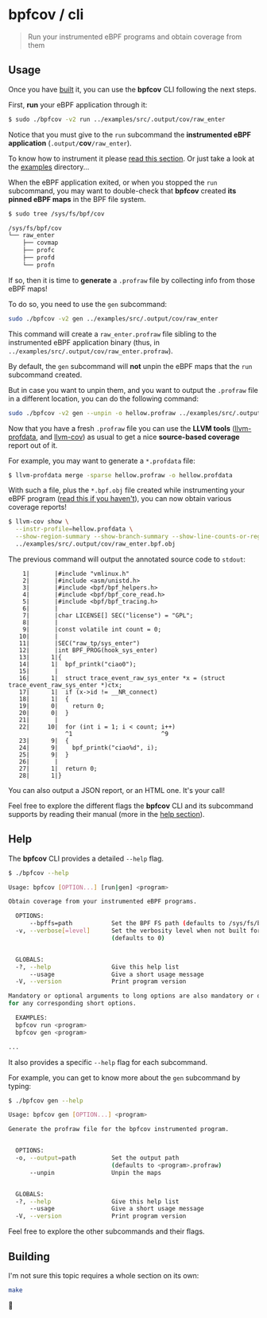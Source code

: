 # bpfcov / cli

> Run your instrumented eBPF programs and obtain coverage from them

## Usage

Once you have [built](#building) it, you can use the **bpfcov** CLI following the next steps.

First, **run** your eBPF application through it:

```bash
$ sudo ./bpfcov -v2 run ../examples/src/.output/cov/raw_enter
```

Notice that you must give to the `run` subcommand the **instrumented eBPF application** (`.output/`**cov**`/raw_enter`).

To know how to instrument it please [read this section](../README#usage).
Or just take a look at the [examples](../examples) directory...

When the eBPF application exited, or when you stopped the `run` subcommand, you may want to double-check
that **bpfcov** created **its pinned eBPF maps** in the BPF file system.

```bash
$ sudo tree /sys/fs/bpf/cov

/sys/fs/bpf/cov
└── raw_enter
    ├── covmap
    ├── profc
    ├── profd
    └── profn
```

If so, then it is time to **generate** a `.profraw` file by collecting info from those eBPF maps!

To do so, you need to use the `gen` subcommand:

```bash
sudo ./bpfcov -v2 gen ../examples/src/.output/cov/raw_enter
```

This command will create a `raw_enter.profraw` file sibling to the instrumented eBPF application binary (thus, in `../examples/src/.output/cov/raw_enter.profraw`).

By default, the `gen` subcommand will **not** unpin the eBPF maps that the `run` subcommand created.

But in case you want to unpin them, and you want to output the `.profraw` file in a different location, you can do the following command:

```bash
sudo ./bpfcov -v2 gen --unpin -o hellow.profraw ../examples/src/.output/cov/raw_enter
```

Now that you have a fresh `.profraw` file you can use the **LLVM tools** ([llvm-profdata](https://llvm.org/docs/CommandGuide/llvm-profdata.html), and [llvm-cov](https://llvm.org/docs/CommandGuide/llvm-cov.html)) as usual to get a nice **source-based coverage** report out of it.

For example, you may want to generate a `*.profdata` file:

```bash
$ llvm-profdata merge -sparse hellow.profraw -o hellow.profdata
```

With such a file, plus the `*.bpf.obj` file created while instrumenting your eBPF program ([read this if you haven't](../examples/README.md#key-aspects)), you can now obtain various coverage reports!

```bash
$ llvm-cov show \
  --instr-profile=hellow.profdata \
  --show-region-summary --show-branch-summary --show-line-counts-or-regions \
  ../examples/src/.output/cov/raw_enter.bpf.obj
```

The previous command will output the annotated source code to `stdout`:

```
    1|       |#include "vmlinux.h"
    2|       |#include <asm/unistd.h>
    3|       |#include <bpf/bpf_helpers.h>
    4|       |#include <bpf/bpf_core_read.h>
    5|       |#include <bpf/bpf_tracing.h>
    6|       |
    7|       |char LICENSE[] SEC("license") = "GPL";
    8|       |
    9|       |const volatile int count = 0;
   10|       |
   11|       |SEC("raw_tp/sys_enter")
   12|       |int BPF_PROG(hook_sys_enter)
   13|      1|{
   14|      1|  bpf_printk("ciao0");
   15|       |
   16|      1|  struct trace_event_raw_sys_enter *x = (struct trace_event_raw_sys_enter *)ctx;
   17|      1|  if (x->id != __NR_connect)
   18|      1|  {
   19|      0|    return 0;
   20|      0|  }
   21|       |
   22|     10|  for (int i = 1; i < count; i++)
                ^1                         ^9
   23|      9|  {
   24|      9|    bpf_printk("ciao%d", i);
   25|      9|  }
   26|       |
   27|      1|  return 0;
   28|      1|}
```

You can also output a JSON report, or an HTML one. It's your call!

Feel free to explore the different flags the **bpfcov** CLI and its subcommand supports by reading their manual (more in the [help section](#help)).

## Help

The **bpfcov** CLI provides a detailed `--help` flag.

```bash
$ ./bpfcov --help

Usage: bpfcov [OPTION...] [run|gen] <program>

Obtain coverage from your instrumented eBPF programs.

  OPTIONS:
      --bpffs=path           Set the BPF FS path (defaults to /sys/fs/bpf)
  -v, --verbose[=level]      Set the verbosity level when not built for release
                             (defaults to 0)


  GLOBALS:
  -?, --help                 Give this help list
      --usage                Give a short usage message
  -V, --version              Print program version

Mandatory or optional arguments to long options are also mandatory or optional
for any corresponding short options.

  EXAMPLES:
  bpfcov run <program>
  bpfcov gen <program>

...
```

It also provides a specific `--help` flag for each subcommand.

For example, you can get to know more about the `gen` subcommand by typing:

```bash
$ ./bpfcov gen --help

Usage: bpfcov gen [OPTION...] <program>

Generate the profraw file for the bpfcov instrumented program.


  OPTIONS:
  -o, --output=path          Set the output path
                             (defaults to <program>.profraw)
      --unpin                Unpin the maps


  GLOBALS:
  -?, --help                 Give this help list
      --usage                Give a short usage message
  -V, --version              Print program version
```

Feel free to explore the other subcommands and their flags.

## Building

I'm not sure this topic requires a whole section on its own:

```bash
make
```

🎈
